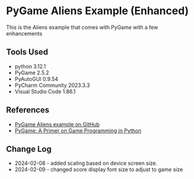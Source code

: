 # PyGame Aliens Example (Enhanced)
This is the Aliens example that comes with PyGame with a few enhancements
## Tools Used
* python 3.12.1
* PyGame 2.5.2
* PyAutoGUI 0.9.54
* PyCharm Community 2023.3.3
* Visual Studio Code 1.86.1
## References
* [PyGame Aliens example on GitHub](https://github.com/pygame/pygame/tree/main/examples)
* [PyGame: A Primer on Game Programming in Python](https://realpython.com/pygame-a-primer/)
## Change Log
* 2024-02-08 - added scaling based on device screen size.
* 2024-02-09 - changed score display font size to adjust to game size
